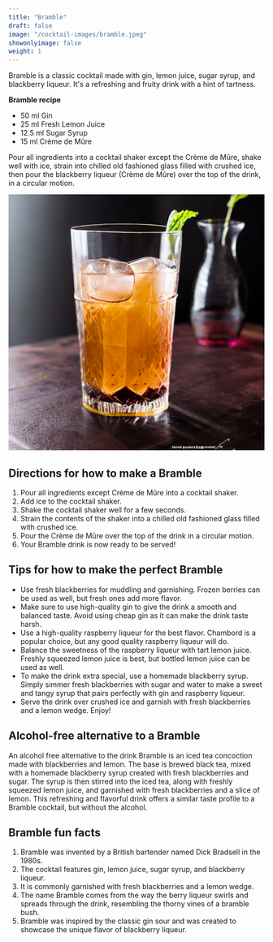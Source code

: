 ```yaml
---
title: "Bramble"
draft: false
image: "/cocktail-images/bramble.jpeg"
showonlyimage: false
weight: 1
---
```


Bramble is a classic cocktail made with gin, lemon juice, sugar syrup, and blackberry liqueur. It's a refreshing and fruity drink with a hint of tartness.

<!--more-->

**Bramble recipe**

- 50 ml Gin
- 25 ml Fresh Lemon Juice
- 12.5 ml Sugar Syrup
- 15 ml Crème de Mûre


Pour all ingredients into a cocktail shaker except the Crème de Mûre, shake well with ice, strain into chilled old fashioned glass filled with crushed ice, then pour the blackberry liqueur (Crème de Mûre) over the top of the drink, in a circular motion.

![](/cocktail-images/bramble.jpeg)


## Directions for how to make a Bramble

1. Pour all ingredients except Crème de Mûre into a cocktail shaker.
2. Add ice to the cocktail shaker.
3. Shake the cocktail shaker well for a few seconds.
4. Strain the contents of the shaker into a chilled old fashioned glass filled with crushed ice.
5. Pour the Crème de Mûre over the top of the drink in a circular motion. 
6. Your Bramble drink is now ready to be served!

## Tips for how to make the perfect Bramble

- Use fresh blackberries for muddling and garnishing. Frozen berries can be used as well, but fresh ones add more flavor.
- Make sure to use high-quality gin to give the drink a smooth and balanced taste. Avoid using cheap gin as it can make the drink taste harsh.
- Use a high-quality raspberry liqueur for the best flavor. Chambord is a popular choice, but any good quality raspberry liqueur will do.
- Balance the sweetness of the raspberry liqueur with tart lemon juice. Freshly squeezed lemon juice is best, but bottled lemon juice can be used as well.
- To make the drink extra special, use a homemade blackberry syrup. Simply simmer fresh blackberries with sugar and water to make a sweet and tangy syrup that pairs perfectly with gin and raspberry liqueur.
- Serve the drink over crushed ice and garnish with fresh blackberries and a lemon wedge. Enjoy!

## Alcohol-free alternative to a Bramble

An alcohol free alternative to the drink Bramble is an iced tea concoction made with blackberries and lemon. The base is brewed black tea, mixed with a homemade blackberry syrup created with fresh blackberries and sugar. The syrup is then stirred into the iced tea, along with freshly squeezed lemon juice, and garnished with fresh blackberries and a slice of lemon. This refreshing and flavorful drink offers a similar taste profile to a Bramble cocktail, but without the alcohol.

## Bramble fun facts

1. Bramble was invented by a British bartender named Dick Bradsell in the 1980s.
2. The cocktail features gin, lemon juice, sugar syrup, and blackberry liqueur.
3. It is commonly garnished with fresh blackberries and a lemon wedge.
4. The name Bramble comes from the way the berry liqueur swirls and spreads through the drink, resembling the thorny vines of a bramble bush.
5. Bramble was inspired by the classic gin sour and was created to showcase the unique flavor of blackberry liqueur.
